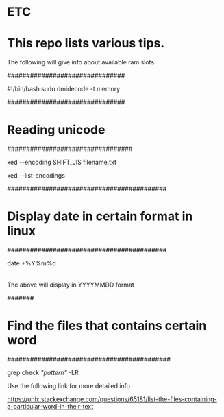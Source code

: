 # ETC

# This repo lists various tips.

The following will give info about available ram slots.

###############################

 #!/bin/bash
 sudo dmidecode -t memory

###############################
# Reading unicode 
#################################

xed --encoding SHIFT_JIS filename.txt 

xed --list-encodings

##########################################
# Display date in certain format in linux 
##########################################

date +%Y%m%d

######

The above will display in YYYYMMDD format

#######

# Find the files that contains certain word
###########################################

grep check *"pattern"* -LR


Use the following link for more detailed info

https://unix.stackexchange.com/questions/65181/list-the-files-containing-a-particular-word-in-their-text

